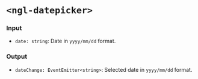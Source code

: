 # `<ngl-datepicker>`

### Input

  * `date: string`: Date in `yyyy/mm/dd` format.

### Output

  * `dateChange: EventEmitter<string>`: Selected date in `yyyy/mm/dd` format.
